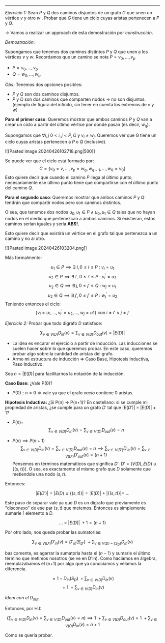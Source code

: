 ***

*Ejercicio 1:* Sean $P$ y $Q$ dos caminos disjuntos de un grafo $G$ que unen un vértice $v$ y otro $w$ . Probar que $G$ tiene un ciclo cuyas aristas pertenecen a $P$ y $Q$.

-> Vamos a realizar un approach de esta demostración por *construcción*.

*Demostración*:

Supongamos que tenemos dos caminos distintos $P$ y $Q$ que unen a los vértices $v$ y $w$. Recordamos que un camino se nota $P = v_{0},...,v_{p}$.
* $P = v_{0},...,v_{p}$
* $Q = w_{0},...,w_{q}$

*Obs:* Tenemos dos opciones posibles:
* $P$ y $Q$ son dos caminos disjuntos.
* $P$ y $Q$ son dos caminos que comparten nodos => no son disjuntos. (ejemplo de figura del infinito, sin tener en cuenta los extremos de $v$ y $w$)


**Para el primer caso**: Queremos mostrar que ambos caminos $P$ y $Q$ van a crear un ciclo a partir del último vértice por donde pasan (es decir, $w_{q}$).

Supongamos que $\forall i,j$ $0 < i,j <P,Q$ y $v_{i} \neq w_{j}$. Queremos ver que G tiene un ciclo cuyas aristas pertenecen a $P$ o $Q$ (inclusive).

![[Pasted image 20240426102718.png|500]]

Se puede ver que el ciclo está formado por:
$$
C =\{v_0 = v, ..., v_p = w_q, w_{q-1}, ..., w_0 = v_0\}
$$
Esto quiere decir que cuando el camino $P$ llega al último punto, necesariamente ese último punto tiene que compartirse con el último punto del camino $Q$. 

**Para el segundo caso**: Queremos mostrar que ambos caminos $P$ y $Q$ tendrán que compartir nodos pero son caminos distintos.

O sea, que tenemos dos nodos $u_0, u_1 \in P \land u_0, u_1 \in Q$ tales que no hayan nodos en el medio que pertenezcan a ambos caminos. Si existieran, estos caminos serían iguales y sería **ABS!**.

Esto quiere decir que existirá un vértice en el grafo tal que pertenezca a un camino y no al otro.

![[Pasted image 20240426103204.png]]

Más formalmente:

$$
u_1 \in P \implies \exists \ i, 0\leq i \leq P \  : \ v_i = u_1
$$
$$
u_2 \in P \implies \exists \ i', 0\leq i' \leq P \  : \ v_i^{'} = u_2
$$
$$
u_2 \in Q \implies \exists \ j, 0\leq j' \leq Q \  : \ w_j = u_1
$$
$$
u_2 \in Q \implies \exists \ j', 0\leq j' \leq P \  : \ w_j^{'} = u_2
$$
Teniendo entonces el ciclo:
$$
\{v_i = u_1, ..., v_i^{'} = u_2, ..., w_j = u1\} \ \text{con} \ i\neq i' \ \land \ j \neq j'
$$


*Ejercicio 2:* Probar que todo digrafo $D$ satisface:

$$
\sum_{v \in V(D)}D_{in}(v) = \sum_{v \in V(D)}D_{out}(v) = |E(D)|
$$


* La idea es encarar el ejercicio a partir de inducción. Las inducciones se suelen hacer sobre lo que queremos probar. En este caso, queremos probar algo sobre la cantidad de aristas del grafo.
* Armo mi estructura de inducción => Caso Base, Hipotesis Inductiva, Paso Inductivo.

Sea $n = |E(D)|$ para facilitarnos la notación de la inducción.

**Caso Base:** ¿Vale P(0)?
* $P(0): n = 0$ => vale ya que el grafo *vacío* contiene 0 aristas.

**Hipotesis Inductiva:** ¿Si P(n) => P(n+1)? En castellano: si se cumple mi propiedad de aristas, ¿se cumple para un grafo $D'$ tal que $|E(D')|$ = $|E(D)| + 1$?

* $P(n) =$ $$\sum_{v \in V(D)}D_{in}(v) = \sum_{v \in V(D)}D_{out}(v) = n$$

* $P(n) \implies P(n+1)$ $$\sum_{v \in V(D)}D_{in}(v) = \sum_{v \in V(D)}D_{out}(v) = n \implies \sum_{v \in V(D')}D'_{in}(v) = \sum_{v \in V(D')}D'_{out}(v) = (n +1)$$
Pensemos en términos matemáticos que significa $D'$.
$D' = (V(D),E(D) \cup \{(s,t)\})$. O sea, es exactamente el mismo grafo que $D$ solamente que metiendole una nodo $(s,t)$.

Entonces:

$$
|E(D')| = |E(D) \ \cup \ \{(s,t)\}| = |E(D)| \ + \ |\{(s,t)\}| = \ ...
$$

Este paso de separar vale ya que $D$ es un digrafo que previamente es "disconexo" de ese par $(s,t)$ que metemos. Entonces es simplemente sumarle 1 elemento a $D$.

$$
...\ = \ |E(D)| \ + 1 = (n+1)
$$

Por otro lado, nos queda probar las sumatorias:

$$
\sum_{v \in V(D')}D'_{in}(v) = D'_{in}(S_{D'}) \ + \sum_{v \in V(D)-\{S_{D}\}}D_{in}(v)
$$

basicamente, es agarrar la sumatoria hasta el $(n-1)$  y sumarle el último término que metimos nosotros (se ve en D'in). Como haciamos en álgebra, reemplazabamos el (n+1) por algo que ya conocíamos y veíamos la diferencia.

$$
= 1+ D_{in}(S_{D}) \ + \sum_{v \in V(D)}D_{in}(v)
$$
$$
= 1\ + \sum_{v \in V(D)}D_{in}(v)
$$

*Idem con el* $D_{out}$.

Entonces, por H.I:

$$
(\sum_{v \in V(D)}D_{in}(v) = \sum_{v \in V(D)}D_{out}(v) = n) \implies 1\ + \sum_{v \in V(D)}D_{out}(v) = 1\ + \sum_{v \in V(D)}D_{in}(v) = n  + 1
$$

Como se quería probar.